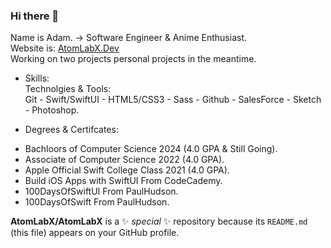 ### Hi there 👋
Name is Adam. -> Software Engineer & Anime Enthusiast.<br>
Website is: <a href="AtomLabX.Dev">AtomLabX.Dev</a><br>
Working on two projects personal projects in the meantime.

* Skills:<br>
Technolgies & Tools:<br>
Git - Swift/SwiftUI - HTML5/CSS3 - Sass - Github - SalesForce - Sketch - Photoshop.

* Degrees & Certifcates:<br>
- Bachloors of Computer Science 2024 (4.0 GPA & Still Going).<br>
- Associate of Computer Science 2022 (4.0 GPA).<br>
- Apple Official Swift College Class 2021 (4.0 GPA).<br>
- Build iOS Apps with SwiftUI From CodeCademy.<br>
- 100DaysOfSwiftUI From PaulHudson.<br>
- 100DaysOfSwift From PaulHudson.<br>


**AtomLabX/AtomLabX** is a ✨ _special_ ✨ repository because its `README.md` (this file) appears on your GitHub profile.

